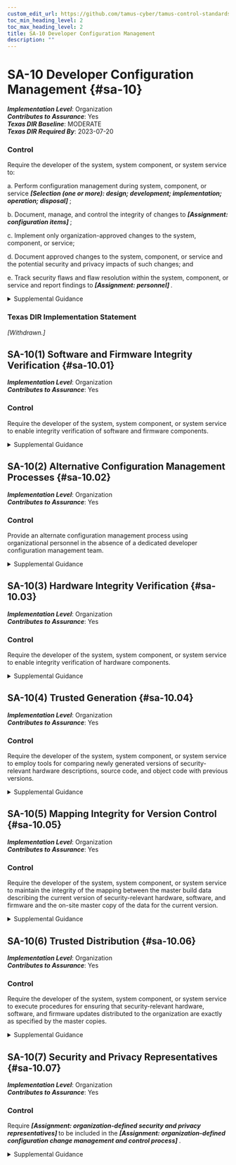 ```yaml
---
custom_edit_url: https://github.com/tamus-cyber/tamus-control-standards/tree/main/content/tamus.edu/TAMUS_profile.xml
toc_min_heading_level: 2
toc_max_heading_level: 2
title: SA-10 Developer Configuration Management
description: ""
---
```


# SA-10 Developer Configuration Management {#sa-10}

_**Implementation Level**_: Organization\
_**Contributes to Assurance**_: Yes\
_**Texas DIR Baseline**_: MODERATE\
_**Texas DIR Required By**_: 2023-07-20

### Control

Require the developer of the system, system component, or system service to:

a. Perform configuration management during system, component, or service <strong title="sa-10_odp.01"> <em>[Selection (one or more): design; development; implementation; operation; disposal]</em> </strong>;

b. Document, manage, and control the integrity of changes to <strong title="sa-10_odp.02"> <em>[Assignment: configuration items]</em> </strong>;

c. Implement only organization-approved changes to the system, component, or service;

d. Document approved changes to the system, component, or service and the potential security and privacy impacts of such changes; and

e. Track security flaws and flaw resolution within the system, component, or service and report findings to <strong title="sa-10_odp.03"> <em>[Assignment: personnel]</em> </strong>.

<details>
  <summary>Supplemental Guidance</summary>

Organizations consider the quality and completeness of configuration management activities conducted by developers as direct evidence of applying effective security controls. Controls include protecting the master copies of material used to generate security-relevant portions of the system hardware, software, and firmware from unauthorized modification or destruction. Maintaining the integrity of changes to the system, system component, or system service requires strict configuration control throughout the system development life cycle to track authorized changes and prevent unauthorized changes.

</details>

### Texas DIR Implementation Statement

<prop xmlns="http://csrc.nist.gov/ns/oscal/1.0" name="status" value="withdrawn">
               <em>[Withdrawn.]</em>
            </prop>
         

## SA-10(1) Software and Firmware Integrity Verification {#sa-10.01}

_**Implementation Level**_: Organization\
_**Contributes to Assurance**_: Yes

### Control

Require the developer of the system, system component, or system service to enable integrity verification of software and firmware components.

<details>
  <summary>Supplemental Guidance</summary>

Software and firmware integrity verification allows organizations to detect unauthorized changes to software and firmware components using developer-provided tools, techniques, and mechanisms. The integrity checking mechanisms can also address counterfeiting of software and firmware components. Organizations verify the integrity of software and firmware components, for example, through secure one-way hashes provided by developers. Delivered software and firmware components also include any updates to such components.

</details>

## SA-10(2) Alternative Configuration Management Processes {#sa-10.02}

_**Implementation Level**_: Organization\
_**Contributes to Assurance**_: Yes

### Control

Provide an alternate configuration management process using organizational personnel in the absence of a dedicated developer configuration management team.

<details>
  <summary>Supplemental Guidance</summary>

Alternate configuration management processes may be required when organizations use commercial off-the-shelf information technology products. Alternate configuration management processes include organizational personnel who review and approve proposed changes to systems, system components, and system services and conduct security and privacy impact analyses prior to the implementation of changes to systems, components, or services.

</details>

## SA-10(3) Hardware Integrity Verification {#sa-10.03}

_**Implementation Level**_: Organization\
_**Contributes to Assurance**_: Yes

### Control

Require the developer of the system, system component, or system service to enable integrity verification of hardware components.

<details>
  <summary>Supplemental Guidance</summary>

Hardware integrity verification allows organizations to detect unauthorized changes to hardware components using developer-provided tools, techniques, methods, and mechanisms. Organizations may verify the integrity of hardware components with hard-to-copy labels, verifiable serial numbers provided by developers, and by requiring the use of anti-tamper technologies. Delivered hardware components also include hardware and firmware updates to such components.

</details>

## SA-10(4) Trusted Generation {#sa-10.04}

_**Implementation Level**_: Organization\
_**Contributes to Assurance**_: Yes

### Control

Require the developer of the system, system component, or system service to employ tools for comparing newly generated versions of security-relevant hardware descriptions, source code, and object code with previous versions.

<details>
  <summary>Supplemental Guidance</summary>

The trusted generation of descriptions, source code, and object code addresses authorized changes to hardware, software, and firmware components between versions during development. The focus is on the efficacy of the configuration management process by the developer to ensure that newly generated versions of security-relevant hardware descriptions, source code, and object code continue to enforce the security policy for the system, system component, or system service. In contrast, <a xmlns="http://csrc.nist.gov/ns/oscal/1.0" href="#sa-10.1">SA-10(1)</a> and <a xmlns="http://csrc.nist.gov/ns/oscal/1.0" href="#sa-10.3">SA-10(3)</a> allow organizations to detect unauthorized changes to hardware, software, and firmware components using tools, techniques, or mechanisms provided by developers.

</details>

## SA-10(5) Mapping Integrity for Version Control {#sa-10.05}

_**Implementation Level**_: Organization\
_**Contributes to Assurance**_: Yes

### Control

Require the developer of the system, system component, or system service to maintain the integrity of the mapping between the master build data describing the current version of security-relevant hardware, software, and firmware and the on-site master copy of the data for the current version.

<details>
  <summary>Supplemental Guidance</summary>

Mapping integrity for version control addresses changes to hardware, software, and firmware components during both initial development and system development life cycle updates. Maintaining the integrity between the master copies of security-relevant hardware, software, and firmware (including designs, hardware drawings, source code) and the equivalent data in master copies in operational environments is essential to ensuring the availability of organizational systems that support critical mission and business functions.

</details>

## SA-10(6) Trusted Distribution {#sa-10.06}

_**Implementation Level**_: Organization\
_**Contributes to Assurance**_: Yes

### Control

Require the developer of the system, system component, or system service to execute procedures for ensuring that security-relevant hardware, software, and firmware updates distributed to the organization are exactly as specified by the master copies.

<details>
  <summary>Supplemental Guidance</summary>

The trusted distribution of security-relevant hardware, software, and firmware updates help to ensure that the updates are correct representations of the master copies maintained by the developer and have not been tampered with during distribution.

</details>

## SA-10(7) Security and Privacy Representatives {#sa-10.07}

_**Implementation Level**_: Organization\
_**Contributes to Assurance**_: Yes

### Control

Require <strong title="sa-10.7_prm_1"> <em>[Assignment: organization-defined security and privacy representatives]</em> </strong> to be included in the <strong title="sa-10.7_prm_2"> <em>[Assignment: organization-defined configuration change management and control process]</em> </strong>.

<details>
  <summary>Supplemental Guidance</summary>

Information security and privacy representatives can include system security officers, senior agency information security officers, senior agency officials for privacy, and system privacy officers. Representation by personnel with information security and privacy expertise is important because changes to system configurations can have unintended side effects, some of which may be security- or privacy-relevant. Detecting such changes early in the process can help avoid unintended, negative consequences that could ultimately affect the security and privacy posture of systems. The configuration change management and control process in this control enhancement refers to the change management and control process defined by organizations in <a xmlns="http://csrc.nist.gov/ns/oscal/1.0" href="#sa-10_smt.b">SA-10b</a>.

</details>

